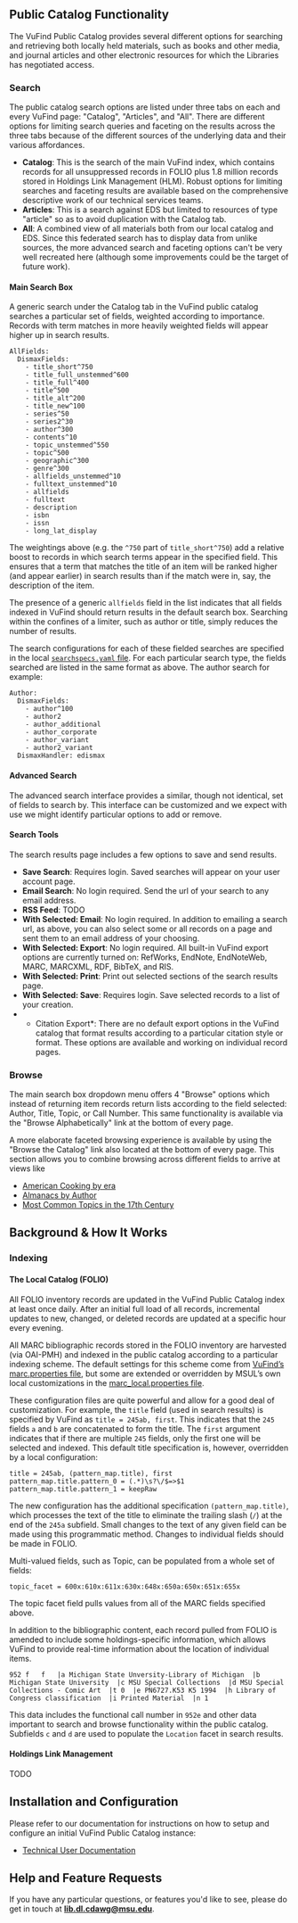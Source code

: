 ## Public Catalog Functionality

The VuFind Public Catalog provides several different options for searching and retrieving both locally held materials, such as books and other media, and journal articles and other electronic resources for which the Libraries has negotiated access. 

### Search

The public catalog search options are listed under three tabs on each and every VuFind page: "Catalog", "Articles", and "All". There are different options for limiting search queries and faceting on the results across the three tabs because of the different sources of the underlying data and their various affordances.

* **Catalog**: This is the search of the main VuFind index, which contains records for all unsuppressed records in FOLIO plus 1.8 million records stored in Holdings Link Management (HLM). Robust options for limiting searches and faceting results are available based on the comprehensive descriptive work of our technical services teams.
* **Articles**: This is a search against EDS but limited to resources of type "article" so as to avoid duplication with the Catalog tab.
* **All**: A combined view of all materials both from our local catalog and EDS. Since this federated search has to display data from unlike sources, the more advanced search and faceting options can't be very well recreated here (although some improvements could be the target of future work).

#### Main Search Box

A generic search under the Catalog tab in the VuFind public catalog searches a particular set of fields, weighted according to importance. Records with term matches in more heavily weighted fields will appear higher up in search results.

```
AllFields:
  DismaxFields:
    - title_short^750
    - title_full_unstemmed^600
    - title_full^400
    - title^500
    - title_alt^200
    - title_new^100
    - series^50
    - series2^30
    - author^300
    - contents^10
    - topic_unstemmed^550
    - topic^500
    - geographic^300
    - genre^300
    - allfields_unstemmed^10
    - fulltext_unstemmed^10
    - allfields
    - fulltext
    - description
    - isbn
    - issn
    - long_lat_display
```
The weightings above (e.g. the `^750` part of `title_short^750`) add a relative boost to records in which search terms appear in the specified field. This ensures that a term that matches the title of an item will be ranked higher (and appear earlier) in search results than if the match were in, say, the description of the item.

The presence of a generic `allfields` field in the list indicates that all fields indexed in VuFind should return results in the default search box. Searching within the confines of a limiter, such as author or title, simply reduces the number of results.

The search configurations for each of these fielded searches are specified in the local [`searchspecs.yaml` file](https://gitlab.msu.edu/msu-libraries/devops/catalog/-/blob/main/vufind/local/config/vufind/searchspecs.yaml). For each particular search type, the fields searched are listed in the same format as above. The author search for example:

```
Author:
  DismaxFields:
    - author^100
    - author2
    - author_additional
    - author_corporate
    - author_variant
    - author2_variant
  DismaxHandler: edismax
```

#### Advanced Search

The advanced search interface provides a similar, though not identical, set of fields to search by. This interface can be customized and we expect with use we might identify particular options to add or remove.

#### Search Tools

The search results page includes a few options to save and send results.

* **Save Search**: Requires login. Saved searches will appear on your user account page.
* **Email Search**: No login required. Send the url of your search to any email address.
* **RSS Feed**: TODO
* **With Selected: Email**: No login required. In addition to emailing a search url, as above, you can also select some or all records on a page and sent them to an email address of your choosing.
* **With Selected: Export**: No login required. All built-in VuFind export options are currently turned on: RefWorks, EndNote, EndNoteWeb, MARC, MARCXML, RDF, BibTeX, and RIS. 
* **With Selected: Print**: Print out selected sections of the search results page.
* **With Selected: Save**: Requires login. Save selected records to a list of your creation.
* * Citation Export*: There are no default export options in the VuFind catalog that format results according to a particular citation style or format. These options are available and working on individual record pages.

### Browse

The main search box dropdown menu offers 4 "Browse" options which instead of returning item records return lists according to the field selected: Author, Title, Topic, or Call Number. This same functionality is available via the "Browse Alphabetically" link at the bottom of every page.

A more elaborate faceted browsing experience is available by using the "Browse the Catalog" link also located at the bottom of every page. This section allows you to combine browsing across different fields to arrive at views like
* [American Cooking by era](https://catalog-beta.lib.msu.edu/vufind/Browse/Era?findby=topic&category=&query=%22Cooking%2C+American%22&query_field=topic_facet&facet_field=era_facet)
* [Almanacs by Author](https://catalog-beta.lib.msu.edu/vufind/Browse/Author?findby=genre&category=&query=%22Almanacs%22&query_field=genre_facet&facet_field=author_facet)
* [Most Common Topics in the 17th Century](https://catalog-beta.lib.msu.edu/vufind/Browse/Topic?findby=era&category=&query=%2217th+century%22&query_field=era_facet&facet_field=topic_facet)
 

## Background & How It Works

### Indexing

#### The Local Catalog (FOLIO)

All FOLIO inventory records are updated in the VuFind Public Catalog index at least once daily. After an initial full load of all records, incremental updates to new, changed, or deleted records are updated at a specific hour every evening.
 
All MARC bibliographic records stored in the FOLIO inventory are harvested (via OAI-PMH) and indexed in the public catalog according to a particular indexing scheme. The default settings for this scheme come from [VuFind’s marc.properties file](https://github.com/vufind-org/vufind/blob/release-8.1/import/marc.properties), but some are extended or overridden by MSUL’s own local customizations in the [marc_local.properties file](https://gitlab.msu.edu/msu-libraries/devops/catalog/-/blob/main/vufind/local/import/marc_local.properties). 

These configuration files are quite powerful and allow for a good deal of customization. For example, the `title` field (used in search results) is specified by VuFind as `title = 245ab, first`. This indicates that the `245` fields `a` and `b` are concatenated to form the title. The `first` argument indicates that if there are multiple `245` fields, only the first one will be selected and indexed. This default title specification is, however, overridden by a local configuration:

```
title = 245ab, (pattern_map.title), first
pattern_map.title.pattern_0 = (.*)\s?\/$=>$1
pattern_map.title.pattern_1 = keepRaw
```

The new configuration has the additional specification `(pattern_map.title)`, which processes the text of the title to eliminate the trailing slash (`/`) at the end of the `245a` subfield. Small changes to the text of any given field can be made using this programmatic method. Changes to individual fields should be made in FOLIO.

Multi-valued fields, such as Topic, can be populated from a whole set of fields:
```
topic_facet = 600x:610x:611x:630x:648x:650a:650x:651x:655x
```
The topic facet field pulls values from all of the MARC fields specified above. 

In addition to the bibliographic content, each record pulled from FOLIO is amended to include some holdings-specific information, which allows VuFind to provide real-time information about the location of individual items.
```
952 f   f   |a Michigan State Unversity-Library of Michigan  |b Michigan State University  |c MSU Special Collections  |d MSU Special Collections - Comic Art  |t 0  |e PN6727.K53 K5 1994  |h Library of Congress classification  |i Printed Material  |n 1 
```
This data includes the functional call number in `952e` and other data important to search and browse functionality within the public catalog. Subfields `c` and `d` are used to populate the `Location` facet in search results.


#### Holdings Link Management

TODO



## Installation and Configuration

Please refer to our documentation for instructions on how to setup and configure an initial
VuFind Public Catalog instance:

* [Technical User Documentation](https://msu-libraries.github.io/catalog/)

## Help and Feature Requests

If you have any particular questions, or features you'd like to see, please do get in touch at **lib.dl.cdawg@msu.edu**.
